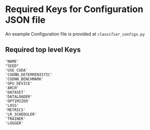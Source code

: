 # Required Keys for Configuration JSON file

An example Configuration file is provided at `classifier_configs.py`

## Required top level Keys

    'NAME'
    "SEED"
    'USE_CUDA'
    'CUDNN_DETERMINISTIC'
    'CUDNN_BENCHMARK'
    'GPU_DEVICE'
    'ARCH'
    'DATASET'
    'DATALOADER'
    'OPTIMIZER'
    'LOSS'
    'METRICS'
    'LR_SCHEDULER'
    'TRAINER'
    'LOGGER'
